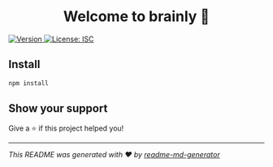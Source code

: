 <h1 align="center">Welcome to brainly 👋</h1>
<p>
  <a href="https://www.npmjs.com/package/brainly" target="_blank">
    <img alt="Version" src="https://img.shields.io/npm/v/brainly.svg">
  </a>
  <a href="#" target="_blank">
    <img alt="License: ISC" src="https://img.shields.io/badge/License-ISC-yellow.svg" />
  </a>
</p>

## Install

```sh
npm install
```

## Show your support

Give a ⭐️ if this project helped you!

***
_This README was generated with ❤️ by [readme-md-generator](https://github.com/kefranabg/readme-md-generator)_